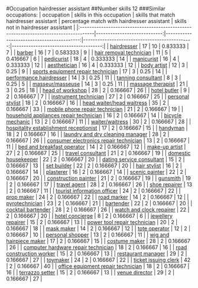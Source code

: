 #Occupation hairdresser assistant
##Number skills 12
###Similar occupations:
| occupation                                                                          |   skills in this occupation |   skills that match hairdresser assistant |   percentage match with hairdresser assistant |   skills not in hairdresser assistant |
|:------------------------------------------------------------------------------------|----------------------------:|------------------------------------------:|----------------------------------------------:|--------------------------------------:|
| [hairdresser](hairdresser.md)                                                       |                          17 |                                        10 |                                      0.833333 |                                     7 |
| [barber](barber.md)                                                                 |                          16 |                                         7 |                                      0.583333 |                                     9 |
| [hair removal technician](hair_removal_technician.md)                               |                          11 |                                         5 |                                      0.416667 |                                     6 |
| [pedicurist](pedicurist.md)                                                         |                          18 |                                         4 |                                      0.333333 |                                    14 |
| [manicurist](manicurist.md)                                                         |                          16 |                                         4 |                                      0.333333 |                                    12 |
| [aesthetician](aesthetician.md)                                                     |                          16 |                                         4 |                                      0.333333 |                                    12 |
| [body artist](body_artist.md)                                                       |                          12 |                                         3 |                                      0.25     |                                     9 |
| [sports equipment repair technician](sports_equipment_repair_technician.md)         |                          17 |                                         3 |                                      0.25     |                                    14 |
| [performance hairdresser](performance_hairdresser.md)                               |                          14 |                                         3 |                                      0.25     |                                    11 |
| [tanning consultant](tanning_consultant.md)                                         |                           8 |                                         3 |                                      0.25     |                                     5 |
| [masseur/masseuse](masseur-masseuse.md)                                             |                          14 |                                         3 |                                      0.25     |                                    11 |
| [massage therapist](massage_therapist.md)                                           |                          21 |                                         3 |                                      0.25     |                                    18 |
| [head of workshop](head_of_workshop.md)                                             |                          28 |                                         2 |                                      0.166667 |                                    26 |
| [hotel butler](hotel_butler.md)                                                     |                           9 |                                         2 |                                      0.166667 |                                     7 |
| [instrument technician](instrument_technician.md)                                   |                          27 |                                         2 |                                      0.166667 |                                    25 |
| [personal stylist](personal_stylist.md)                                             |                          18 |                                         2 |                                      0.166667 |                                    16 |
| [head waiter/head waitress](head_waiter-head_waitress.md)                           |                          35 |                                         2 |                                      0.166667 |                                    33 |
| [mobile phone repair technician](mobile_phone_repair_technician.md)                 |                          21 |                                         2 |                                      0.166667 |                                    19 |
| [household appliances repair technician](household_appliances_repair_technician.md) |                          16 |                                         2 |                                      0.166667 |                                    14 |
| [bicycle mechanic](bicycle_mechanic.md)                                             |                          13 |                                         2 |                                      0.166667 |                                    11 |
| [waiter/waitress](waiter-waitress.md)                                               |                          30 |                                         2 |                                      0.166667 |                                    28 |
| [hospitality establishment receptionist](hospitality_establishment_receptionist.md) |                          17 |                                         2 |                                      0.166667 |                                    15 |
| [handyman](handyman.md)                                                             |                          18 |                                         2 |                                      0.166667 |                                    16 |
| [laundry and dry cleaning manager](laundry_and_dry_cleaning_manager.md)             |                          28 |                                         2 |                                      0.166667 |                                    26 |
| [consumer electronics repair technician](consumer_electronics_repair_technician.md) |                          13 |                                         2 |                                      0.166667 |                                    11 |
| [bed and breakfast operator](bed_and_breakfast_operator.md)                         |                          14 |                                         2 |                                      0.166667 |                                    12 |
| [make-up artist](make-up_artist.md)                                                 |                          27 |                                         2 |                                      0.166667 |                                    25 |
| [travel consultant](travel_consultant.md)                                           |                          21 |                                         2 |                                      0.166667 |                                    19 |
| [domestic housekeeper](domestic_housekeeper.md)                                     |                          22 |                                         2 |                                      0.166667 |                                    20 |
| [dating service consultant](dating_service_consultant.md)                           |                          15 |                                         2 |                                      0.166667 |                                    13 |
| [set builder](set_builder.md)                                                       |                          22 |                                         2 |                                      0.166667 |                                    20 |
| [hair stylist](hair_stylist.md)                                                     |                          16 |                                         2 |                                      0.166667 |                                    14 |
| [plasterer](plasterer.md)                                                           |                          16 |                                         2 |                                      0.166667 |                                    14 |
| [scenic painter](scenic_painter.md)                                                 |                          22 |                                         2 |                                      0.166667 |                                    20 |
| [construction painter](construction_painter.md)                                     |                          21 |                                         2 |                                      0.166667 |                                    19 |
| [gunsmith](gunsmith.md)                                                             |                          19 |                                         2 |                                      0.166667 |                                    17 |
| [travel agent](travel_agent.md)                                                     |                          28 |                                         2 |                                      0.166667 |                                    26 |
| [shoe repairer](shoe_repairer.md)                                                   |                          13 |                                         2 |                                      0.166667 |                                    11 |
| [tourist information officer](tourist_information_officer.md)                       |                          24 |                                         2 |                                      0.166667 |                                    22 |
| [prop maker](prop_maker.md)                                                         |                          24 |                                         2 |                                      0.166667 |                                    22 |
| [road marker](road_marker.md)                                                       |                          14 |                                         2 |                                      0.166667 |                                    12 |
| [pyrotechnician](pyrotechnician.md)                                                 |                          23 |                                         2 |                                      0.166667 |                                    21 |
| [bartender](bartender.md)                                                           |                          22 |                                         2 |                                      0.166667 |                                    20 |
| [cocktail bartender](cocktail_bartender.md)                                         |                          28 |                                         2 |                                      0.166667 |                                    26 |
| [watch and clock repairer](watch_and_clock_repairer.md)                             |                          22 |                                         2 |                                      0.166667 |                                    20 |
| [hotel concierge](hotel_concierge.md)                                               |                           8 |                                         2 |                                      0.166667 |                                     6 |
| [jewellery repairer](jewellery_repairer.md)                                         |                          15 |                                         2 |                                      0.166667 |                                    13 |
| [power tool repair technician](power_tool_repair_technician.md)                     |                          20 |                                         2 |                                      0.166667 |                                    18 |
| [mask maker](mask_maker.md)                                                         |                          14 |                                         2 |                                      0.166667 |                                    12 |
| [tote operator](tote_operator.md)                                                   |                          12 |                                         2 |                                      0.166667 |                                    10 |
| [personal shopper](personal_shopper.md)                                             |                          13 |                                         2 |                                      0.166667 |                                    11 |
| [wig and hairpiece maker](wig_and_hairpiece_maker.md)                               |                          17 |                                         2 |                                      0.166667 |                                    15 |
| [costume maker](costume_maker.md)                                                   |                          28 |                                         2 |                                      0.166667 |                                    26 |
| [computer hardware repair technician](computer_hardware_repair_technician.md)       |                          18 |                                         2 |                                      0.166667 |                                    16 |
| [road construction worker](road_construction_worker.md)                             |                          15 |                                         2 |                                      0.166667 |                                    13 |
| [restaurant manager](restaurant_manager.md)                                         |                          29 |                                         2 |                                      0.166667 |                                    27 |
| [toymaker](toymaker.md)                                                             |                          24 |                                         2 |                                      0.166667 |                                    22 |
| [ticket issuing clerk](ticket_issuing_clerk.md)                                     |                          42 |                                         2 |                                      0.166667 |                                    40 |
| [office equipment repair technician](office_equipment_repair_technician.md)         |                          18 |                                         2 |                                      0.166667 |                                    16 |
| [terrazzo setter](terrazzo_setter.md)                                               |                          15 |                                         2 |                                      0.166667 |                                    13 |
| [venue director](venue_director.md)                                                 |                          29 |                                         2 |                                      0.166667 |                                    27 |
